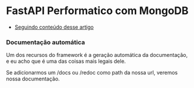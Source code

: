 # FastAPI Performatico com MongoDB

* [Seguindo conteúdo desse artigo](https://medium.com/juntos-somos-mais/fastapi-construindo-microsservi%C3%A7os-de-alta-performance-6f3063e13102)


### Documentação automática
Um dos recursos do framework é a geração automática da documentação, e eu acho que é uma das coisas mais legais dele.

Se adicionarmos um /docs ou /redoc como path da nossa url, veremos nossa documentação.